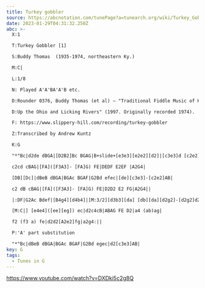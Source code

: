 ```yaml
---
title: Turkey gobbler
source: https://abcnotation.com/tunePage?a=tunearch.org/wiki/Turkey_Gobbler_(1).no-ext/0001
date: 2023-01-29T04:31:32.250Z
abc: >-
  X:1

  T:Turkey Gobbler [1]

  S:Buddy Thomas  (1935-1974, northeastern Ky.)

  M:C|

  L:1/8

  N: Played A'A'BA'A'B etc.

  D:Rounder 0376, Buddy Thomas (et al) – "Traditional Fiddle Music of Kentucky, vol. 1:

  D:Up the Ohio and Licking Rivers" (1997. Originally recorded 1974).

  F: https://www.slippery-hill.com/recording/turkey-gobbler

  Z:Transcribed by Andrew Kuntz

  K:G

  "*"Bc|d2de dBGA|[D2B2]Bc BGAG|B+slide+[e3e3][e2e2][d2]|[c3e3]d [c2e2]AB|

  c2cd cBAG|[FA]([F3A3]- [FA]G) FE|DEDF E2EF |A2G4|

  [DB][Dc]|dBeB dBGA|BGAc BGAF|G2Bd efec|[de][c3e3]-[c2e2]AB|

  c2 dB cBAG|[FA]([F3A3]- [FA]G) FE|D2D2 E2 FG|A2G4||

  |:DF|G2Ac Bdef|[B4g4][d4b4]|[M:3/2][d3b3][da] [db][da][d2g2]-[d2g2]d2|

  [M:C|] [e4e4]([ee][eg]) ec|d2c4cB|ABAG FE D2|a4 (ab)ag|

  f2 (f3 a) fe|d2d2[A2e2]fg|a2g4:||

  P:'A' part substitution

  "*"Bc|dBeB dBGA|BGAc BGAF|G2Bd egec|d2[c3e3]AB|
key: G
tags:
  - Tunes in G
---
```

https://www.youtube.com/watch?v=DXDki5c2g8Q